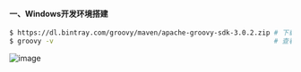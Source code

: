 #### 一、Windows开发环境搭建
```bash
$ https://dl.bintray.com/groovy/maven/apache-groovy-sdk-3.0.2.zip # 下载安装包并配置好环境变量
$ groovy -v                                                       # 查看groovy版本（验证groovy是否安装成功） 
```
![image](https://github.com/firechiang/mq-test/blob/master/groovy-test/images/groovy-project-create.png)
